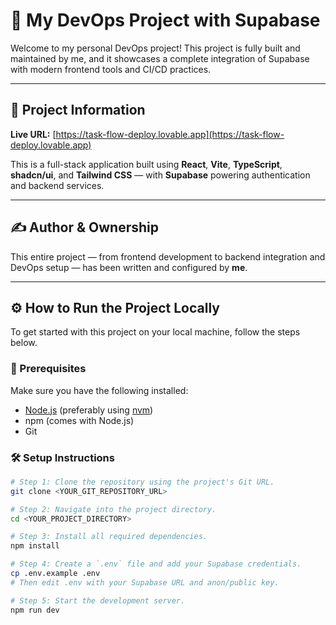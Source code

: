 # 🚀 My DevOps Project with Supabase

Welcome to my personal DevOps project! This project is fully built and maintained by me, and it showcases a complete integration of Supabase with modern frontend tools and CI/CD practices.

---

## 📌 Project Information

**Live URL:** [https://task-flow-deploy.lovable.app](https://task-flow-deploy.lovable.app)

This is a full-stack application built using **React**, **Vite**, **TypeScript**, **shadcn/ui**, and **Tailwind CSS** — with **Supabase** powering authentication and backend services.

---

## ✍️ Author & Ownership

This entire project — from frontend development to backend integration and DevOps setup — has been written and configured by **me**.

---

## ⚙️ How to Run the Project Locally

To get started with this project on your local machine, follow the steps below.

### 🔧 Prerequisites

Make sure you have the following installed:

- [Node.js](https://nodejs.org/) (preferably using [nvm](https://github.com/nvm-sh/nvm))
- npm (comes with Node.js)
- Git

### 🛠️ Setup Instructions

```bash
# Step 1: Clone the repository using the project's Git URL.
git clone <YOUR_GIT_REPOSITORY_URL>

# Step 2: Navigate into the project directory.
cd <YOUR_PROJECT_DIRECTORY>

# Step 3: Install all required dependencies.
npm install

# Step 4: Create a `.env` file and add your Supabase credentials.
cp .env.example .env
# Then edit .env with your Supabase URL and anon/public key.

# Step 5: Start the development server.
npm run dev
